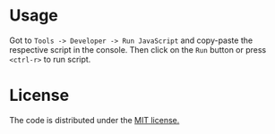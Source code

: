 # Usage

Got to `Tools -> Developer -> Run JavaScript` and copy-paste the respective
script in the console. Then click on the `Run` button or press `<ctrl-r>` to
run script.

# License

The code is distributed under the [MIT license.](license.md)
